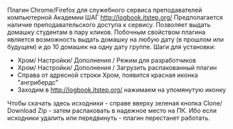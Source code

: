Плагин Chrome/Firefox для служебного сервиса преподавателей компьютерной Академии ШАГ
http://logbook.itstep.org/
Предполагается наличие преподавательского доступа к сервису.
Позволяет выдать домашку студентам в пару кликов.
Побочным свойством плагина является возможность выдать домашку на любую дату (в прошлом или будущем) и до 10 домашек на одну дату группе.
Шаги для установки: 
- Хром/ Настройки/ Дополнения / Режим для разработчиков
- Хром/ Настройки/ Дополнения / Загрузить распакованный плагин
- Справа от адресной строки Хром, появится красная иконка "ангрибердс" 
- Заходим в http://logbook.itstep.org/ нажимаем на упомянутую иконку

Чтобы скачать здесь исходники - справе вверху зеленая кнопка Clone/ Download Zip - затем распаковать в надежное место на ПК. Ибо если исходники удалить или передвинуть - плагин перестанет работать.

